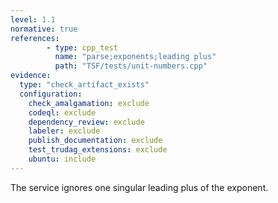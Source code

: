 ```yaml
---
level: 1.1
normative: true
references:
        - type: cpp_test
          name: "parse;exponents;leading plus"
          path: "TSF/tests/unit-numbers.cpp"
evidence:
  type: "check_artifact_exists"
  configuration:
    check_amalgamation: exclude
    codeql: exclude
    dependency_review: exclude
    labeler: exclude
    publish_documentation: exclude
    test_trudag_extensions: exclude
    ubuntu: include
---
```


The service ignores one singular leading plus of the exponent.